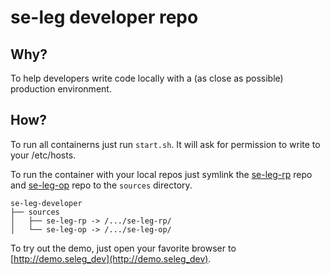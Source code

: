 # se-leg developer repo

## Why?

To help developers write code locally with a (as close as possible) production environment.

## How?

To run all containerns just run `start.sh`. It will ask for permission to write to your /etc/hosts.

To run the container with your local repos just symlink the [se-leg-rp](https://github.com/SUNET/se-leg-rp/) repo and [se-leg-op](https://github.com/SUNET/se-leg-op/) repo to the `sources` directory.


    se-leg-developer
    ├── sources
    │   ├── se-leg-rp -> /.../se-leg-rp/
    │   └── se-leg-op -> /.../se-leg-op/

To try out the demo, just open your favorite browser to [http://demo.seleg_dev](http://demo.seleg_dev).

